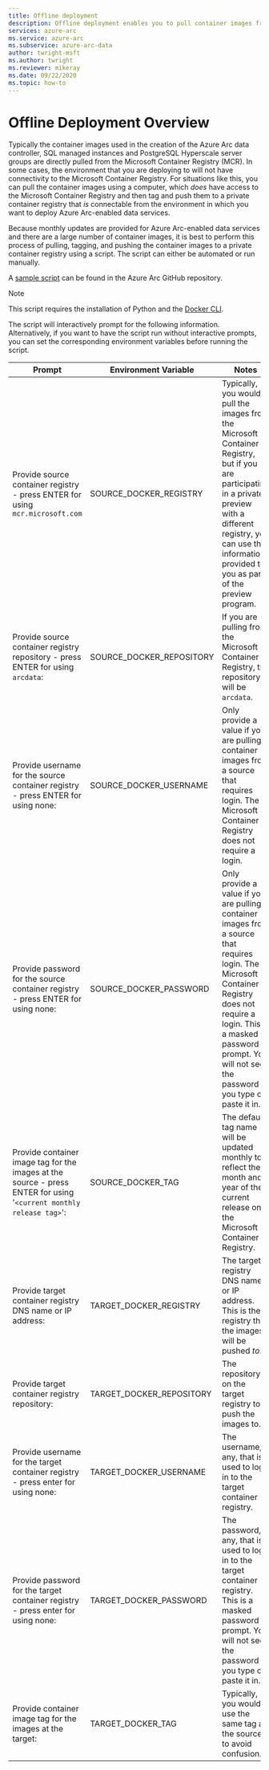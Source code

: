 ```yaml
---
title: Offline deployment
description: Offline deployment enables you to pull container images from a private container registry instead of pulling from the Microsoft Container Registry.
services: azure-arc
ms.service: azure-arc
ms.subservice: azure-arc-data
author: twright-msft
ms.author: twright
ms.reviewer: mikeray
ms.date: 09/22/2020
ms.topic: how-to
---
```


# Offline Deployment Overview

Typically the container images used in the creation of the Azure Arc data controller, SQL managed instances and PostgreSQL Hyperscale server groups are directly pulled from the Microsoft Container Registry (MCR). In some cases, the environment that you are deploying to will not have connectivity to the Microsoft Container Registry.  For situations like this, you can pull the container images using a computer, which _does_ have access to the Microsoft Container Registry and then tag and push them to a private container registry that _is_ connectable from the environment in which you want to deploy Azure Arc-enabled data services.

Because monthly updates are provided for Azure Arc-enabled data services and there are a large number of container images, it is best to perform this process of pulling, tagging, and pushing the container images to a private container registry using a script.  The script can either be automated or run manually.

A [sample script](https://raw.githubusercontent.com/microsoft/azure_arc/main/arc_data_services/deploy/scripts/pull-and-push-arc-data-services-images-to-private-registry.py) can be found in the Azure Arc GitHub repository.

> [!NOTE]
> This script requires the installation of Python and the [Docker CLI](https://docs.docker.com/install/).

The script will interactively prompt for the following information.  Alternatively, if you want to have the script run without interactive prompts, you can set the corresponding environment variables before running the script.

|Prompt|Environment Variable|Notes|
|---|---|---|
|Provide source container registry - press ENTER for using `mcr.microsoft.com`|SOURCE_DOCKER_REGISTRY|Typically, you would pull the images from the Microsoft Container Registry, but if you are participating in a private preview with a different registry, you can use the information provided to you as part of the preview program.|
|Provide source container registry repository - press ENTER for using `arcdata`:|SOURCE_DOCKER_REPOSITORY|If you are pulling from the Microsoft Container Registry, the repository will be `arcdata`.|
|Provide username for the source container registry - press ENTER for using none:|SOURCE_DOCKER_USERNAME|Only provide a value if you are pulling container images from a source that requires login.  The Microsoft Container Registry does not require a login.|
|Provide password for the source container registry - press ENTER for using none:|SOURCE_DOCKER_PASSWORD|Only provide a value if you are pulling container images from a source that requires login.  The Microsoft Container Registry does not require a login. This is a masked password prompt.  You will not see the password if you type or paste it in.|
|Provide container image tag for the images at the source - press ENTER for using '`<current monthly release tag>`':|SOURCE_DOCKER_TAG|The default tag name will be updated monthly to reflect the month and year of the current release on the Microsoft Container Registry.|
|Provide target container registry DNS name or IP address:|TARGET_DOCKER_REGISTRY|The target registry DNS name or IP address.  This is the registry that the images will be pushed _to_.|
|Provide target container registry repository:|TARGET_DOCKER_REPOSITORY|The repository on the target registry to push the images to.|
|Provide username for the target container registry - press enter for using none:|TARGET_DOCKER_USERNAME|The username, if any, that is used to log in to the target container registry.|
|Provide password for the target container registry - press enter for using none:|TARGET_DOCKER_PASSWORD|The password, if any, that is used to log in to the target container registry. This is a masked password prompt.  You will not see the password if you type or paste it in.|
|Provide container image tag for the images at the target:|TARGET_DOCKER_TAG|Typically, you would use the same tag as the source to avoid confusion.|
